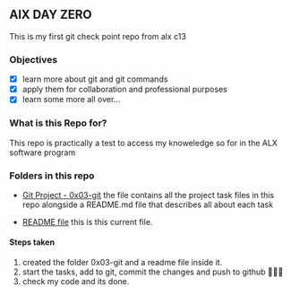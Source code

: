 ## AlX DAY ZERO ##
This is my first git check point repo from alx c13

### Objectives ###
- [x] learn more about git and git commands
- [x] apply them for collaboration and professional purposes
- [x] learn some more all over...

### What is this Repo for? ###

This repo is practically a test to access my knoweledge so for in the ALX software program

### Folders in this repo ###

* [Git Project - 0x03-git](/0x03-git) the file contains all the project task files in this repo alongside a README.md file that describes all about each task

* [README file](/README.md) this is this current file.

#### Steps taken

1. created the folder 0x03-git and a readme file inside it.
2. start the tasks, add to git, commit the changes and push to github 🚀🚀🚀
3. check my code and its done.
